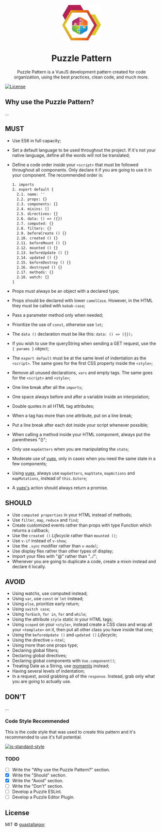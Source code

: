 <div align="center">
  <img src="puzzle.png" width="128px">
  <h1>Puzzle Pattern</h1>
</div>

<p align="center">
  Puzzle Pattern is a VueJS development pattern created for code organization, using the best practices, clean code, and much more.
</p>

[![License](https://img.shields.io/badge/license-MIT-blue.svg)](https://raw.githubusercontent.com/guastallaigor/hare/master/LICENSE)

## Why use the Puzzle Pattern?

...

## MUST

* Use ES6 in full capacity;
* Set a default language to be used throughout the project. If it's not your native language, define all the words will not be translated;
* Define a code order inside your `<script>` that must be followed throughout all components. Only declare it if you are going to use it in your component. The recommended order is:  

      1. imports
      2. export default {
        2.1. name: ''
        2.2. props: {}
        2.3. components: {}
        2.4. mixins: []
        2.5. directives: {}
        2.6. data: () => ({})
        2.7. computed: {}
        2.8. filters: {}
        2.9. beforeCreate () {}
        2.10. created () {}
        2.11. beforeMount () {}
        2.12. mounted () {}
        2.13. beforeUpdate () {}
        2.14. updated () {}
        2.15. beforeDestroy () {}
        2.16. destroyed () {}
        2.17. methods: {}
        2.18. watch: {}
      }

* Props must always be an object with a declared type;
* Props should be declared with lower `camelCase`. However, in the HTML they must be called with `kebab-case`;
* Pass a parameter method only when needed;
* Prioritize the use of `const`, otherwise use `let`;
* The `data ()` declaration must be like this: `data: () => ({});`
* If you wish to use the queryString when sending a GET request, use the `{ params }` object;
* The `export default` must be at the same level of indentation as the `<script>`. The same goes for the first CSS property inside the `<style>`;
* Remove all unused declarations, `vars` and empty tags. The same goes for the `<script>` and `<style>`;
* One line break after all the `imports`;
* One space always before and after a variable inside an interpolation;
* Double quotes in all HTML tag attributes;
* When a tag has more than one attribute, put on a line break;
* Put a line break after each dot inside your script whenever possible;
* When calling a method inside your HTML component, always put the parentheses "()";
* Only use `mapGetters` when you are manipulating the `state`;
* Moderate use of [vuex](https://github.com/vuejs/vuex), only in cases when you need the same state in a few components;
* Using [vuex](https://github.com/vuejs/vuex), always use `mapGetters`, `mapState`, `mapActions` and `mapMutations`, instead of `this.$store`;
* A [vuex's](https://github.com/vuejs/vuex) action should always return a promise.

## SHOULD

* Use `computed properties` in your HTML instead of methods;
* Use `filter`, `map`, `reduce` and `find`;
* Create customized events rather than props with type Function which returns a callback;
* Use the `created ()` _Lifecycle_ rather than `mounted ()`;
* Use `v-if` instead of `v-show`;
* Use the `.sync` modifier rather than `v-model`;
* Use display flex rather than other types of display;
* Import your files with "@" rather than "../";
* Whenever you are going to duplicate a code, create a mixin instead and declare it locally.

## AVOID

* Using watchs, use computed instead;
* Using `var`, use `const` or `let` instead;
* Using `else`, prioritize early return;
* Using `switch case`;
* Using `forEach`, `for in`, `for` and `while`;
* Using the attribute `style` static in your HTML tags;
* Using `scoped` on your `<style>`, instead create a CSS class and wrap all your `<template>` on it, then put all other class you have inside that one;
* Using the `beforeUpdate ()` and `updated ()` _Lifecycle_;
* Using the directive `v-html`;
* Using more than one props type;
* Declaring global filters;
* Declaring global directives;
* Declaring global components with `Vue.component()`;
* Treating Date as a String, use [momentjs](https://momentjs.com/) instead;
* Having several levels of indentation;
* In a request, avoid grabbing all of the `response`. Instead, grab only what you are going to actually use.

## DON'T

...

### Code Style Recommended

This is the code style that was used to create this pattern and it's recommended to use it's full potential.

[![js-standard-style](https://cdn.rawgit.com/feross/standard/master/badge.svg)](https://github.com/feross/standard)

### TODO

* [ ] Write the "Why use the Puzzle Pattern?" section.
* [x] Write the "Should" section.
* [x] Write the "Avoid" section.
* [ ] Write the "Don't" section.
* [ ] Develop a Puzzle ESLint.
* [ ] Develop a Puzzle Editor Plugin.

## License

MIT © [guastallaigor](https://github.com/guastallaigor/puzzle-pattern)
